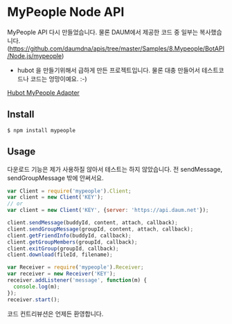 # MyPeople Node API

MyPeople API 다시 만들었습니다. 물론 DAUM에서 제공한 코드 중 일부는 복사했습니다. (https://github.com/daumdna/apis/tree/master/Samples/8.Mypeople/BotAPI/Node.js/mypeople)

* hubot 을 만들기위해서 급하게 만든 프로젝트입니다. 물론 대충 만들어서 테스트코드나 코드는 엉망이예요. :-)

[Hubot MyPeople Adapter](https://github.com/dgkim84/hubot-mypeople)

## Install

```shell
$ npm install mypeople
```

## Usage

다운로드 기능은 제가 사용하질 않아서 테스트는 하지 않았습니다. 전 sendMessage, sendGroupMessage 밖에 안써서요.

```javascript
var Client = require('mypeople').Client;
var client = new Client('KEY');
// or
var client = new Client('KEY', {server: 'https://api.daum.net'});

client.sendMessage(buddyId, content, attach, callback);
client.sendGroupMessage(groupId, content, attach, callback);
client.getFriendInfo(buddyId, callback);
client.getGroupMembers(groupId, callback);
client.exitGroup(groupId, callback);
client.download(fileId, filename);
```

```javascript
var Receiver = require('mypeople').Receiver;
var receiver = new Receiver('KEY');
receiver.addListener('message', function(m) {
  console.log(m);
});
receiver.start();
```

코드 컨트리뷰션은 언제든 환영합니다.


